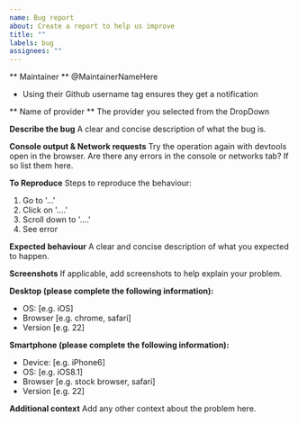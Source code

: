 ```yaml
---
name: Bug report
about: Create a report to help us improve
title: ""
labels: bug
assignees: ""
---
```


** Maintainer **
@MaintainerNameHere

- Using their Github username tag ensures they get a notification

** Name of provider **
The provider you selected from the DropDown

**Describe the bug**
A clear and concise description of what the bug is.

**Console output & Network requests**
Try the operation again with devtools open in the browser. Are there any errors in the console or networks tab? If so list them here.

**To Reproduce**
Steps to reproduce the behaviour:

1. Go to '...'
2. Click on '....'
3. Scroll down to '....'
4. See error

**Expected behaviour**
A clear and concise description of what you expected to happen.

**Screenshots**
If applicable, add screenshots to help explain your problem.

**Desktop (please complete the following information):**

- OS: [e.g. iOS]
- Browser [e.g. chrome, safari]
- Version [e.g. 22]

**Smartphone (please complete the following information):**

- Device: [e.g. iPhone6]
- OS: [e.g. iOS8.1]
- Browser [e.g. stock browser, safari]
- Version [e.g. 22]

**Additional context**
Add any other context about the problem here.
